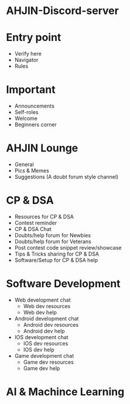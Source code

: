 # AHJIN-Discord-server
# Entry point
- Verify here
- Navigator
- Rules
# Important
- Announcements
- Self-roles
- Welcome
- Beginners corner
# AHJIN Lounge
- General
- Pics & Memes
- Suggestions (A doubt forum style channel)
# CP & DSA
- Resources for CP & DSA
- Contest reminder
- CP & DSA Chat
- Doubts/help forum for Newbies
- Doubts/help forum for Veterans
- Post contest code snippet review/showcase
- Tips & Tricks sharing for CP & DSA
- Software/Setup for CP & DSA help
# Software Development
- Web development chat
   - Web dev resources
   - Web dev help
- Android development chat
   - Android dev resources
   - Android dev help
- IOS development chat
   - IOS dev resources
   - IOS dev help     
- Game development chat
   - Game dev resources
   - Game dev help
# AI & Machince Learning
